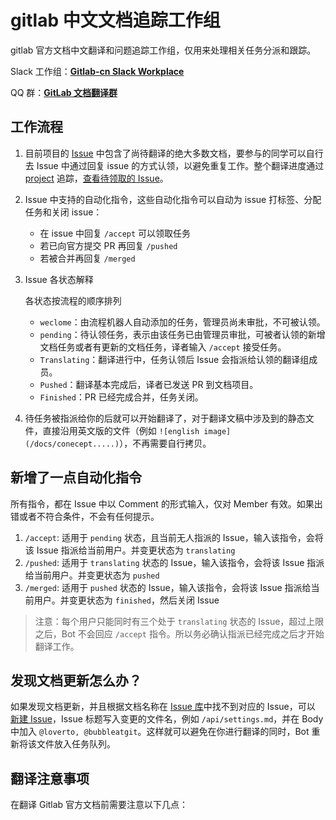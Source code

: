 # gitlab 中文文档追踪工作组

gitlab 官方文档中文翻译和问题追踪工作组，仅用来处理相关任务分派和跟踪。


Slack 工作组：[**Gitlab-cn Slack Workplace**](https://join.slack.com/t/gitlab-cn/shared_invite/enQtNTY4Njg4NzEyMzQxLTQwMGY5Nzc0MTllOTYzYjNhM2NjYWRmMzFlNGY1YThmN2FlNTY1ODcwZmM2NjcxY2I2ZTRmMDEwODhjMTliMmU)

QQ 群：[**GitLab 文档翻译群**](https://shang.qq.com/wpa/qunwpa?idkey=78d01268ad403b4bd9798369a4130e77c277bfacf904a389ff11ab4d1cb97fb0)

## 工作流程

1. 目前项目的 [Issue](https://github.com/gitlab-ce-zher/gitlab-docs-official-translation/issues) 中包含了尚待翻译的绝大多数文档，要参与的同学可以自行去 Issue 中通过回复 issue 的方式认领，以避免重复工作。整个翻译进度通过 [project](https://github.com/gitlab-ce-zher/gitlab-docs-official-translation/projects/2) 追踪，[查看待领取的 Issue](https://github.com/gitlab-ce-zher/gitlab-docs-official-translation/issues?q=is%3Aissue+is%3Aopen+label%3Apending)。

2. Issue 中支持的自动化指令，这些自动化指令可以自动为 issue 打标签、分配任务和关闭 issue：

   - 在 issue 中回复 `/accept` 可以领取任务
   - 若已向官方提交 PR 再回复 `/pushed`
   - 若被合并再回复 `/merged`

3. Issue 各状态解释

    各状态按流程的顺序排列
   - `weclome`：由流程机器人自动添加的任务，管理员尚未审批，不可被认领。
   - `pending`：待认领任务，表示由该任务已由管理员审批，可被者认领的新增文档任务或者有更新的文档任务，译者输入 `/accept` 接受任务。
   - `Translating`：翻译进行中，任务认领后 Issue 会指派给认领的翻译组成员。
   - `Pushed`：翻译基本完成后，译者已发送 PR 到文档项目。
   - `Finished`：PR 已经完成合并，任务关闭。

4. 待任务被指派给你的后就可以开始翻译了，对于翻译文稿中涉及到的静态文件，直接沿用英文版的文件（例如 `![english image](/docs/conecept.....)`），不再需要自行拷贝。


## 新增了一点自动化指令

所有指令，都在 Issue 中以 Comment 的形式输入，仅对 Member 有效。如果出错或者不符合条件，不会有任何提示。

1. `/accept`: 适用于 `pending` 状态，且当前无人指派的 Issue，输入该指令，会将该 Issue 指派给当前用户。并变更状态为 `translating`
1. `/pushed`: 适用于 `translating` 状态的 Issue，输入该指令，会将该 Issue 指派给当前用户。并变更状态为 `pushed`
1. `/merged`: 适用于 `pushed` 状态的 Issue，输入该指令，会将该 Issue 指派给当前用户。并变更状态为 `finished`，然后关闭 Issue

> 注意：每个用户只能同时有三个处于 `translating` 状态的 Issue，超过上限之后，Bot 不会回应 `/accept` 指令。所以务必确认指派已经完成之后才开始翻译工作。

## 发现文档更新怎么办？
如果发现文档更新，并且根据文档名称在 [Issue 库](https://github.com/gitlab-ce-zher/gitlab-docs-official-translation/issues)中找不到对应的 Issue，可以
[新建 Issue](https://github.com/gitlab-ce-zher/gitlab-docs-official-translation/issues/new)，Issue 标题写入变更的文件名，例如 `/api/settings.md`，并在 Body 中加入 `@loverto, @bubbleatgit`。这样就可以避免在你进行翻译的同时，Bot 重新将该文件放入任务队列。

## 翻译注意事项

在翻译 Gitlab 官方文档前需要注意以下几点：

